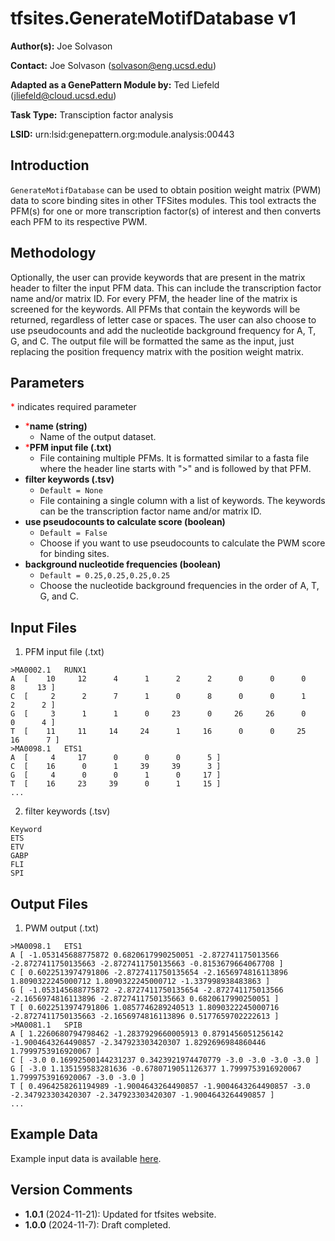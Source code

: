 # tfsites.GenerateMotifDatabase v1

**Author(s):** Joe Solvason

**Contact:** Joe Solvason (solvason@eng.ucsd.edu)

**Adapted as a GenePattern Module by:** Ted Liefeld (jliefeld@cloud.ucsd.edu)

**Task Type:** Transciption factor analysis

**LSID:**  urn:lsid:genepattern.org:module.analysis:00443


## Introduction

`GenerateMotifDatabase` can be used to obtain position weight matrix (PWM) data to score binding sites in other TFSites modules. This tool extracts the PFM(s) for one or more transcription factor(s) of interest and then converts each PFM to its respective PWM. 


## Methodology

Optionally, the user can provide keywords that are present in the matrix header to filter the input PFM data. This can include the transcription factor name and/or matrix ID. For every PFM, the header line of the matrix is screened for the keywords. All PFMs that contain the keywords will be returned, regardless of letter case or spaces. The user can also choose to use pseudocounts and add the nucleotide background frequency for A, T, G, and C. The output file will be formatted the same as the input, just replacing the position frequency matrix with the position weight matrix.


## Parameters

<span style="color: red;">*</span> indicates required parameter

- <span style="color: red;">*</span>**name (string)**
    - Name of the output dataset.
- <span style="color: red;">*</span>**PFM input file (.txt)**
    - File containing multiple PFMs. It is formatted similar to a fasta file where the header line starts with ">" and is followed by that PFM. 
- **filter keywords (.tsv)**
    - `Default = None`
    - File containing a single column with a list of keywords. The keywords can be the transcription factor name and/or matrix ID. 
- **use pseudocounts to calculate score (boolean)**
    - `Default = False`
    - Choose if you want to use pseudocounts to calculate the PWM score for binding sites.
- **background nucleotide frequencies (boolean)**
    - `Default = 0.25,0.25,0.25,0.25`
    - Choose the nucleotide background frequencies in the order of A, T, G, and C.


## Input Files

1.  PFM input file (.txt)

```
>MA0002.1	RUNX1
A  [    10     12      4      1      2      2      0      0      0      8     13 ]
C  [     2      2      7      1      0      8      0      0      1      2      2 ]
G  [     3      1      1      0     23      0     26     26      0      0      4 ]
T  [    11     11     14     24      1     16      0      0     25     16      7 ]
>MA0098.1	ETS1
A  [     4     17      0      0      0      5 ]
C  [    16      0      1     39     39      3 ]
G  [     4      0      0      1      0     17 ]
T  [    16     23     39      0      1     15 ]
...
```

2.  filter keywords (.tsv)

```
Keyword
ETS
ETV
GABP
FLI
SPI
```
       
## Output Files

1.  PWM output (.txt)

```
>MA0098.1	ETS1
A [ -1.053145688775872 0.6820617990250051 -2.872741175013566 -2.8727411750135663 -2.8727411750135663 -0.8153679664067708 ]
C [ 0.6022513974791806 -2.8727411750135654 -2.1656974816113896 1.8090322245000712 1.8090322245000712 -1.337998938483863 ]
G [ -1.053145688775872 -2.8727411750135654 -2.872741175013566 -2.1656974816113896 -2.8727411750135663 0.6820617990250051 ]
T [ 0.6022513974791806 1.0857746289240513 1.8090322245000716 -2.8727411750135663 -2.1656974816113896 0.5177659702222613 ]
>MA0081.1	SPIB
A [ 1.2260680794798462 -1.2837929660005913 0.8791456051256142 -1.9004643264490857 -2.347923303420307 1.8292696984860446 1.7999753916920067 ]
C [ -3.0 0.16992500144231237 0.3423921974470779 -3.0 -3.0 -3.0 -3.0 ]
G [ -3.0 1.135159583281636 -0.6780719051126377 1.7999753916920067 1.7999753916920067 -3.0 -3.0 ]
T [ 0.4964258261194989 -1.9004643264490857 -1.9004643264490857 -3.0 -2.347923303420307 -2.347923303420307 -1.9004643264490857 ]
... 
```
    
## Example Data

Example input data is available [here](https://github.com/genepattern/tfsites.defineTFBindingSitesFromPFM/tree/develop/data).

    
## Version Comments

- **1.0.1** (2024-11-21): Updated for tfsites website.
- **1.0.0** (2024-11-7): Draft completed.
